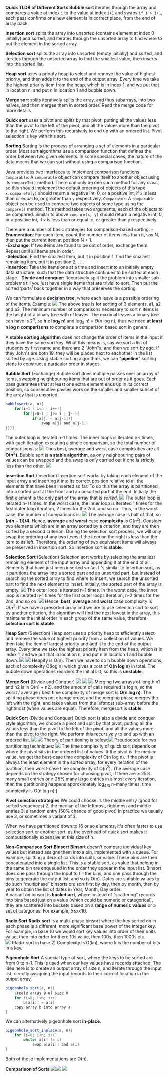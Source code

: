 **Quick TLDR of Different Sorts**
**Bubble sort** iterates through the array and compares a value at index `i` to the value at index `i+1` and swaps `if i > i+1`, each pass confirms one new element is in correct place, from the end of array back.

**Insertion sort** splits the array into unsorted (contains element at index 0 initially) and sorted, and iterates through the unsorted array to find where to put the element in the sorted array.

**Selection sort** splits the array into unsorted (empty initially) and sorted, and iterates through the unsorted array to find the smallest value, then inserts into the sorted list.

**Heap sort** uses a priority heap to select and remove the value of highest priority, and then adds it to the end of the output array. Every time we take the highest priority item from the heap, which is in index 1, and we put that in location n, and put n in location 1 and bubble down.

**Merge sort** splits iteratively splits the array, and thus subarrays, into two halves, and then merges them in sorted order. Read the merge code for more details.

**Quick sort** uses a pivot and splits by that pivot, putting all the values less than the pivot to the left of the pivot, and all the values more than the pivot to the right. We perform this recursively to end up with an ordered list. Pivot selection is key with this sort.

**Sorting**
Sorting is the process of arranging a set of elements in a particular order. Most sort algorithms use a comparison function that defines the order between two given elements. In some special cases, the nature of the data means that we can sort without using a comparison function.

Java provides two interfaces to implement comparison functions:
`Comparable`: A `comparable` object can compare itself to another object using its `compareTo()` method. There can only be one such method for any class, so this should implement the default ordering of objects of this type. `x.compareTo(y)` should return a negative int, 0, or a positive int, if `x` is less than or equal to, or greater than `y` respectively.
`Comparator`: A `comparable` object can be used to compare two objects of some type using the `compare()` method. This method takes two arguments, each of the objects to be compared. Similar to above `compare(x, y)` should return a negative int, 0, or a positive int, if `x` is less than or equal to, or greater than `y` respectively. 

There are a number of basic strategies for comparison-based sorting:
	-**Enumeration**: For each item, count the number of items less than it, say N, then put the current item at position N + 1.  
	-**Exchange**: If two items are found to be out of order, exchange them. Repeat until all items are in order.  
	-**Selection**: Find the smallest item, put it in position 1, find the smallest remaining item, put it in position 2, . . .  
	-**Insertion**: Take the items one at a time and insert into an initially empty data structure, such that the data structure continues to be sorted at each stage. 
	-**Divide and conquer**: Recursively split the problem into smaller sub-problems till you just have single items that are trivial to sort. Then put the sorted ‘parts’ back together in a way that preserves the sorting.

We can formulate a **decision tree**, where each leave is a possible ordering of the items. Example: 
![](Images/chrome_iFaaKwtpyY.png)
The above tree is for sorting of 3 elements, a1, a2 and a3.
The minimum number of comparisons necessary to sort n items is the height of a binary tree with n! leaves. The maximal leaves a binary tree can have is $2^h$, so **h $\ge$ log$_2$ n!** and log$_2$ n! = $\Theta$(n log n), thus we need **at least n log n comparisons** to complete a comparison based sort in general.

A **stable sorting algorithm** does not change the order of items in the input if they have the same sort key. What this means is, say we sort a list of students by first name and there are 2 "John"s, and then we sort by age. If they John's are both 19, they will be placed next to eachother in the list sorted by age. 
Using stable sorting algorithms, we can "**pipeline**" sorting steps to construct a particular order in stages.

**Bubble Sort** (Exchange)
Bubble sort does multiple passes over an array of items, swapping neighbouring items that are out of order as it goes. Each pass guarantees that at least one extra element ends up in its correct position, so consecutive passes work on the smaller and smaller subset of the array that is unsorted.
```java
bubblesort(a, n){
	for(i=1 ; i<n ; i++){
		for(j=n-1 ; j>= i ; j--){
			if(a[j] < a[j-1]){
				swap a[j] and a[j-1]
}}}}
```
The outer loop is iterated n-1 times. The inner loops is iterated n-i times, with each iteration executing a single comparison, so the total number of comparisons is:
![](Images/chrome_oVZRIlnpy7.jpg)
Thus best, average and worst case complexities are all **O($n^2$).** Bubble sort is **a stable algorithm**, as only neighbouring pairs of values can be swapped and the swap is only carried out if one is strictly less than the other.
![](Images/XNbE0.gif)

**Insertion Sort** (Insertion)
Insertion sort works by taking each element of the input array and inserting it into its correct position relative to all the elements that have been inserted so far. To do this the array is partitioned into a sorted part at the front and an unsorted part at the end. Initially the first element is the only part of the array that is *sorted*. 
![](Images/Pasted%20image%2020221114162848.png)
The outer loop is iterated n-1 times. In the worst case, the inner loop is iterated 1 times for the first outer loop iteration, 2 times for the 2nd, and so on. Thus, in the worst case, the number of comparisons is:
![](Images/chrome_g6BkZ2H12E.jpg)
The average case is half of that, so **$(n(n-1))/4$**. Hence, **average** and **worst** case **complexity** is O($n^2$).
Consider two elements which are in an array sorted by a criterion, and they are then sorted by a second criterion. During the selection sort process, we will only swap the ordering of any two items if the item on the right is less than the item to its left. Therefore, the ordering of two equivalent items will always be preserved in insertion sort. So insertion sort is **stable**.

**Selection Sort** (Selection)
Selection sort works by selecting the smallest remaining element of the input array and appending it at the end of all elements that have just been inserted so far. It's similar to Insertion sort, as it partitions the array into a sorted part and an unsorted part, but instead of searching the sorted array to find where to insert, we search the unsorted part to find the next element to insert.
Initially, the sorted part of the array is empty.
![](Images/Pasted%20image%2020221114170642.png)
The outer loop is iterated n-1 times. In the worst case, the inner loop is iterated n-1 times for the first outer loops iteration, n-2 times for the 2nd, and so on. ![](Images/chrome_jhmZJgy8Z8.jpg)
Hence, **best**, **average** and **worst** case complexity is O($n^2$)
If we have a presorted array and we are to use selection sort to sort by another criterion, the algorithm will find the next lowest in the array, this maintains the initial order in each group of the same value, therefore **selection sort is** **stable**.

**Heap Sort** (Selection)
Heap sort uses a priority heap to efficiently select and remove the value of highest priority from a collection of values. We then take the item of largest priority and add it to the end of the output array. Every time we take the highest priority item from the heap, which is in index 1, and we put that in location n, and put n in location 1 and bubble down.
![](Images/chrome_UTRrY497Km.jpg)
![](Images/Heap_sort_example.gif)
Heapify is O(n). Then we have to do n bubble down operations, each of complexity O(log n) which gives a cost of **O(n log n)** in total. The bubble down operations reorders the initial list, so this is **unstable**.

**Merge Sort** (Divide and Conquer)
![](Images/Pasted%20image%2020221115151840.png)
 ![](Images/chrome_CS35HVAyIA.png)
 ![](Images/Pasted%20image%2020221115214652.png)
Merging two arrays of length n1 and n2 is in O(n1 + n2), and the amount of calls required is log n, so the worst / average / best time complexity of merge sort is **O(n log n)**. 
The splitting phase does not change order, and the merging phase merges the left with the right, and takes values from the leftmost sub-array before the rightmost (when values are equal). Therefore, mergesort is **stable**.

**Quick Sort** (Divide and Conquer)
Quick sort is also a divide and conquer style algorithm, we choose a pivot and split by that pivot, putting all the values less than the pivot to the left of the pivot, and all the values more than the pivot to the right. We perform this recursively to end up with an ordered list.
![](Images/chrome_qhGNNBZQFg.jpg)
![](Images/chrome_RWOv25P9qu.jpg)
Theory of partitioning is below:![](Images/chrome_5IGe5hvlyF.jpg)
Pseudocode for two partitioning techniques:
![](Images/Pasted%20image%2020221116174838.png)
The time complexity of quick sort depends on where the pivot sits in the ordered list of values. If the pivot is the median value, we get the best-case time complexity of O(n log n). If the pivot is always the least element in the sorted array, for every iteration of the partition, then worst-case time complexity of O(n$^2$).
The average case depends on the strategy chosen for choosing pivot, if there are $\geq$ 25% many small entries or $\geq$ 25% many large entries in almost every iteration, then the partitioning happens approximately log$_{4/3}$ n-many times, time complexity is O(n log n).]

**Pivot selection strategies**
We could choose:
	1. the middle entry (good for sorted sequences)
	2. the median of the leftmost, rightmost and middle entries
	3. a random entry (50% chance of good pivot)
In practice we usually use 3, or sometimes a variant of 2.

When we have partitioned down to 16 or so elements, it's often faster to use selection sort or another sort, as the overhead of quick sort makes it computationally expensive at this size of n.

**Non-Comparison Sort**
**Binsort**
**Binsort** doesn't compare individual key values but instead assigns them into a bin, implemented with a queue. For example, splitting a deck of cards into suits, or value. These bins are then concatenated into a single list. This is a stable sort, as value that belong in the same bin are enqueued in the order they appear in the input list. Binsort does one pass through the input to fill the bins, and one pass through the bins to generate the output list, and so is O(n).
Dates are suitable values to do such “multiphase” binsorts on: sort first by day, then by month, then by year to obtain the list of dates in Year, Month, Day order.  
A variant on binsort is **bucketsort**, where instead of “scattering” records into bins based just on a value (which could be numeric or categorical), they are scattered into buckets based on a **range of numeric** **values** or a set of categories. For example, 5$\le$x<10.

**Radix Sort**
**Radix sort** is a multi-phase binsort where the key sorted on in each phase is a different, more significant base power of the integer key. For example, in base 10 we would sort key values into order of their units value, then into order for there 10s value, then 100s, then 1000s etc.  
![](Images/chrome_ruoUscGbWB.png)
(Radix sort in base 2)
Complexity is O(kn), where k is the number of bits in a key. 

**Pigeonhole Sort**
A special type of sort, where the keys to be sorted are from 0 to n-1. This is used when our key values have records attached. The idea here is to create an output array of size n, and iterate through the input list, directly assigning the input records to their correct location in the output array.
```java
pigeonhole_sort(a, n){
	create array b of size n
	for (i=0; i<n; i++)
		b[a[i]] = a[i] 
	copy array b into array a
}
```
We can alternatively pigeonhole sort **in-place**.
```java
pigeonhole_sort_inplace(a, n){
	for (i=0; i<n; i++)
		while( a[i] != i)
			swap a[a[i]] and a[i]
}
```
Both of these implementations are O(n).

**Comparison of Sorts**
![](Images/chrome_yrwUT1gDuO.png)![](Images/chrome_6aDsfTvrtY.png)
![](Images/chrome_9cse6RUrv8.png)
